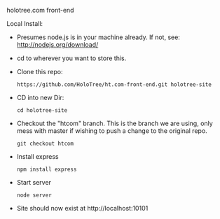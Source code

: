 holotree.com front-end

Local Install:
* Presumes node.js is in your machine already. If not, see: http://nodejs.org/download/

* cd to wherever you want to store this.

* Clone this repo:

    `https://github.com/HoloTree/ht.com-front-end.git holotree-site`

* CD into new Dir:

    `cd holotree-site`

* Checkout the "htcom" branch. This is the branch we are using, only mess with master if wishing to push a change to the original repo.

    `git checkout htcom`

* Install express

    `npm install express`

* Start server

    `node server`

* Site should now exist at http://localhost:10101


